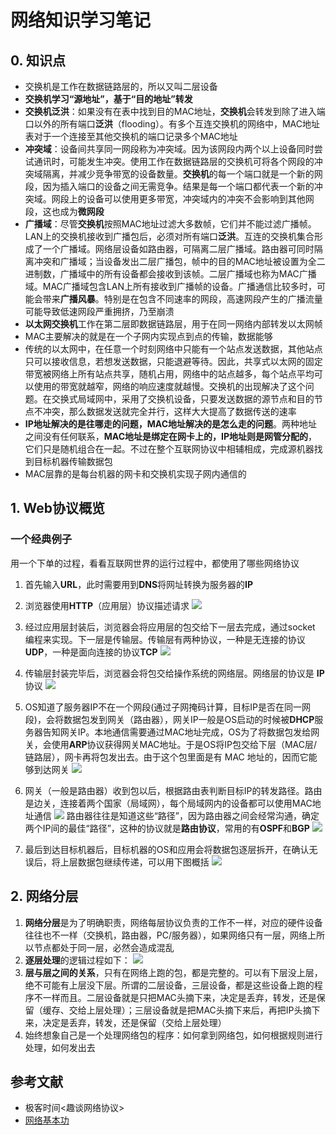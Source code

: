 # 网络知识学习笔记

## 0. 知识点

- 交换机是工作在数据链路层的，所以又叫二层设备
- **交换机学习“源地址”，基于“目的地址”转发**
- **交换机泛洪**：如果没有在表中找到目的MAC地址，**交换机**会转发到除了进入端口以外的所有端口**泛洪**（flooding）。有多个互连交换机的网络中，MAC地址表对于一个连接至其他交换机的端口记录多个MAC地址
- **冲突域**：设备间共享同一网段称为冲突域。因为该网段内两个以上设备同时尝试通讯时，可能发生冲突。使用工作在数据链路层的交换机可将各个网段的冲突域隔离，并减少竞争带宽的设备数量。**交换机**的每一个端口就是一个新的网段，因为插入端口的设备之间无需竞争。结果是每一个端口都代表一个新的冲突域。网段上的设备可以使用更多带宽，冲突域内的冲突不会影响到其他网段，这也成为**微网段**
- **广播域**：尽管**交换机**按照MAC地址过滤大多数帧，它们并不能过滤广播帧。LAN上的交换机接收到广播包后，必须对所有端口**泛洪**。互连的交换机集合形成了一个广播域。网络层设备如路由器，可隔离二层广播域。路由器可同时隔离冲突和广播域；当设备发出二层广播包，帧中的目的MAC地址被设置为全二进制数，广播域中的所有设备都会接收到该帧。二层广播域也称为MAC广播域。MAC广播域包含LAN上所有接收到广播帧的设备。广播通信比较多时，可能会带来**广播风暴**。特别是在包含不同速率的网段，高速网段产生的广播流量可能导致低速网段严重拥挤，乃至崩溃
- **以太网交换机**工作在第二层即数据链路层，用于在同一网络内部转发以太网帧
- MAC主要解决的就是在一个子网内实现点到点的传输，数据能够
- 传统的以太网中，在任意一个时刻网络中只能有一个站点发送数据，其他站点只可以接收信息，若想发送数据，只能退避等待。因此，共享式以太网的固定带宽被网络上所有站点共享，随机占用，网络中的站点越多，每个站点平均可以使用的带宽就越窄，网络的响应速度就越慢。交换机的出现解决了这个问题。在交换式局域网中，采用了交换机设备，只要发送数据的源节点和目的节点不冲突，那么数据发送就完全并行，这样大大提高了数据传送的速率
- **IP地址解决的是往哪走的问题，MAC地址解决的是怎么走的问题**。两种地址之间没有任何联系，**MAC地址是绑定在网卡上的，IP地址则是网管分配的**，它们只是随机组合在一起。不过在整个互联网协议中相辅相成，完成源机器找到目标机器传输数据包
- MAC层靠的是每台机器的网卡和交换机实现子网内通信的

##  1. Web协议概览
### 一个经典例子

用一个下单的过程，看看互联网世界的运行过程中，都使用了哪些网络协议

1. 首先输入**URL**，此时需要用到**DNS**将网址转换为服务器的**IP**

2. 浏览器使用**HTTP**（应用层）协议描述请求
    ![](https://static001.geekbang.org/resource/image/d8/c6/d8a65ca347ad26acc9f1de49b10320c6.png)

3. 经过应用层封装后，浏览器会将应用层的包交给下一层去完成，通过socket 编程来实现。下一层是传输层。传输层有两种协议，一种是无连接的协议**UDP**，一种是面向连接的协议**TCP**
    ![](https://static001.geekbang.org/resource/image/53/ee/53c753a7d49c9dfe3cfeb26497e47eee.png)

4. 传输层封装完毕后，浏览器会将包交给操作系统的网络层。网络层的协议是 **IP** 协议
    ![](https://static001.geekbang.org/resource/image/45/1b/459a421975b27f6187d2aa4673171f1b.png)

5. OS知道了服务器IP不在一个网段(通过子网掩码计算，目标IP是否在同一网段)，会将数据包发到网关（路由器），网关IP一般是OS启动的时候被**DHCP**服务器告知网关IP。本地通信需要通过MAC地址完成，OS为了将数据包发给网关，会使用**ARP**协议获得网关MAC地址。于是OS将IP包交给下层（MAC层/链路层），网卡再将包发出去。由于这个包里面是有 MAC 地址的，因而它能够到达网关
![](https://static001.geekbang.org/resource/image/cc/4f/cc02190ac57af7fb6c3839534f2b674f.png)

6. 网关（一般是路由器）收到包以后，根据路由表判断目标IP的转发路径。路由是边关，连接着两个国家（局域网），每个局域网内的设备都可以使用MAC地址通信
![](https://static001.geekbang.org/resource/image/f7/e2/f7ea602aec91c67b35e710fb72a975e2.png)
路由器往往是知道这些“路径”，因为路由器之间会经常沟通，确定两个IP间的最佳“路径”，这种的协议就是**路由协议**，常用的有**OSPF**和**BGP**
![](https://static001.geekbang.org/resource/image/b2/d4/b25ad7afba7b79331d95875dd0f451d4.png)

7. 最后到达目标机器后，目标机器的OS和应用会将数据包逐层拆开，在确认无误后，将上层数据包继续传递，可以用下图概括
![](https://static001.geekbang.org/resource/image/b4/3f/b465ccfafe333bfdfb9daf78f96e123f.png)

## 2. 网络分层

1. **网络分层**是为了明确职责，网络每层协议负责的工作不一样，对应的硬件设备往往也不一样（交换机，路由器，PC/服务器），如果网络只有一层，网络上所以节点都处于同一层，必然会造成混乱
2. **逐层处理**的逻辑过程如下：
![](https://static001.geekbang.org/resource/image/06/ea/06b355394f525c54f200d8a1af63ddea.jpg)
3. **层与层之间的关系**，只有在网络上跑的包，都是完整的。可以有下层没上层，绝不可能有上层没下层。所谓的二层设备，三层设备，都是这些设备上跑的程序不一样而且。二层设备就是只把MAC头摘下来，决定是丢弃，转发，还是保留（缓存、交给上层处理）；三层设备就是把MAC头摘下来后，再把IP头摘下来，决定是丢弃，转发，还是保留（交给上层处理）
4. 始终想象自己是一个处理网络包的程序：如何拿到网络包，如何根据规则进行处理，如何发出去

## 参考文献

- 极客时间<趣谈网络协议>
- [网络基本功](https://wizardforcel.gitbooks.io/network-basic/content/0.html)

